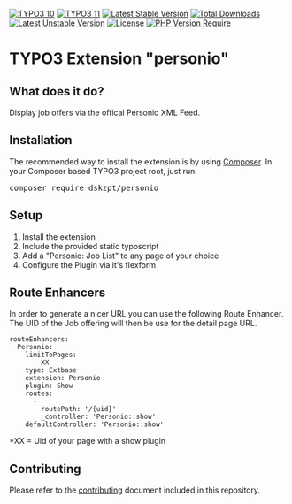 [![TYPO3 10](https://img.shields.io/badge/TYPO3-10-orange.svg)](https://get.typo3.org/version/10)
[![TYPO3 11](https://img.shields.io/badge/TYPO3-11-orange.svg)](https://get.typo3.org/version/11)
[![Latest Stable Version](http://poser.pugx.org/dskzpt/personio/v)](https://packagist.org/packages/dskzpt/personio)
[![Total Downloads](http://poser.pugx.org/dskzpt/personio/downloads)](https://packagist.org/packages/dskzpt/personio)
[![Latest Unstable Version](http://poser.pugx.org/dskzpt/personio/v/unstable)](https://packagist.org/packages/dskzpt/personio)
[![License](http://poser.pugx.org/dskzpt/personio/license)](https://packagist.org/packages/dskzpt/personio)
[![PHP Version Require](http://poser.pugx.org/dskzpt/personio/require/php)](https://packagist.org/packages/dskzpt/personio)

TYPO3 Extension "personio"
=================================

## What does it do?
Display job offers via the offical Personio XML Feed.

## Installation
The recommended way to install the extension is by
using [Composer](https://getcomposer.org/). In your Composer based TYPO3 project
root, just run:
<pre>composer require dskzpt/personio</pre>

## Setup

1. Install the extension
2. Include the provided static typoscript
3. Add a "Personio: Job List" to any page of your choice
4. Configure the Plugin via it's flexform

## Route Enhancers
In order to generate a nicer URL you can use the following Route Enhancer.
The UID of the Job offering will then be use for the detail page URL.

```
routeEnhancers:
  Personio:
    limitToPages:
      - XX
    type: Extbase
    extension: Personio
    plugin: Show
    routes:
      -
        routePath: '/{uid}'
        _controller: 'Personio::show'
    defaultController: 'Personio::show'
```
*XX = Uid of your page with a show plugin


## Contributing

Please refer to the [contributing](CONTRIBUTING.md) document included in this
repository.

